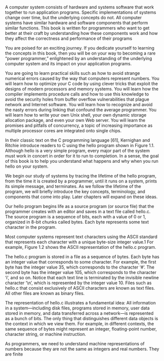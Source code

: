 A computer system consists of hardware and systems software that work together
to run application programs. Specific implementations of systems
change over time, but the underlying concepts do not. All computer systems have
similar hardware and software components that perform similar functions. This
book is written for programmers who want to get better at their craft by understanding 
how these components work and how they affect the correctness and
performance of their programs

You are poised for an exciting journey. If you dedicate yourself to learning the
concepts in this book, then you will be on your way to becoming a rare “power programmer,” enlightened by an understanding of the underlying computer system
and its impact on your application programs.

You are going to learn practical skills such as how to avoid strange numerical
errors caused by the way that computers represent numbers. You will learn how
to optimize your C code by using clever tricks that exploit the designs of modern
processors and memory systems. You will learn how the compiler implements
procedure calls and how to use this knowledge to avoid the security holes from
buffer overflow vulnerabilities that plague network and Internet software. You will
learn how to recognize and avoid the nasty errors during linking that confound
the average programmer. You will learn how to write your own Unix shell, your
own dynamic storage allocation package, and even your own Web server. You will
learn the promises and pitfalls of concurrency, a topic of increasing importance as
multiple processor cores are integrated onto single chips.

In their classic text on the C programming language [61], Kernighan and
Ritchie introduce readers to C using the hello program shown in Figure 1.1.
Although hello is a very simple program, every major part of the system must
work in concert in order for it to run to completion. In a sense, the goal of this
book is to help you understand what happens and why when you run hello on
your system.


We begin our study of systems by tracing the lifetime of the hello program,
from the time it is created by a programmer, until it runs on a system, prints its
simple message, and terminates. As we follow the lifetime of the program, we will
briefly introduce the key concepts, terminology, and components that come into
play. Later chapters will expand on these ideas.


Our hello program begins life as a source program (or source file) that the
programmer creates with an editor and saves in a text file called hello.c. The
source program is a sequence of bits, each with a value of 0 or 1, organized in 8-bit
chunks called bytes. Each byte represents some text character in the program.


Most computer systems represent text characters using the ASCII standard
that represents each character with a unique byte-size integer value.1 For example,
Figure 1.2 shows the ASCII representation of the hello.c program.


The hello.c program is stored in a file as a sequence of bytes. Each byte has
an integer value that corresponds to some character. For example, the first byte
has the integer value 35, which corresponds to the character ‘#’. The second byte
has the integer value 105, which corresponds to the character ‘i’, and so on. Notice
that each text line is terminated by the invisible newline character ‘\n’, which is
represented by the integer value 10. Files such as hello.c that consist exclusively
of ASCII characters are known as text files. All other files are known as binary
files.


The representation of hello.c illustrates a fundamental idea: All information
in a system—including disk files, programs stored in memory, user data stored in
memory, and data transferred across a network—is represented as a bunch of bits.
The only thing that distinguishes different data objects is the context in which
we view them. For example, in different contexts, the same sequence of bytes
might represent an integer, floating-point number, character string, or machine
instruction.

As programmers, we need to understand machine representations of numbers
because they are not the same as integers and real numbers. They are finite